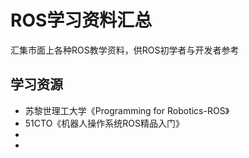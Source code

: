 # ROS学习资料汇总

汇集市面上各种ROS教学资料，供ROS初学者与开发者参考

## 学习资源

* 苏黎世理工大学《Programming for Robotics-ROS》
* 51CTO《机器人操作系统ROS精品入门》
* 
* 
